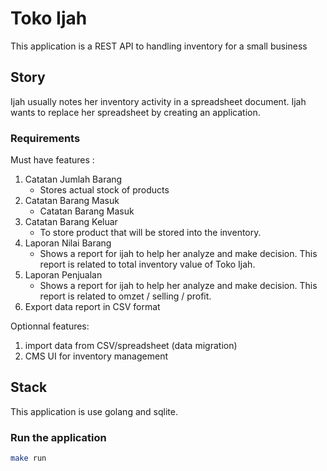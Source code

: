 # Toko Ijah

This application is a REST API to handling inventory for a small business

## Story

Ijah usually notes her inventory activity in a spreadsheet document.
Ijah wants to replace her spreadsheet by creating an application.

### Requirements

Must have features :

1. Catatan Jumlah Barang
   * Stores actual stock of products
2. Catatan Barang Masuk
   * Catatan Barang Masuk
3. Catatan Barang Keluar
   * To store product that will be stored into the inventory.
4. Laporan Nilai Barang
   * Shows a report for ijah to help her analyze and make decision. This report is related to total inventory value of Toko Ijah.
5. Laporan Penjualan
   * Shows a report for ijah to help her analyze and make decision. This report is related to omzet / selling / profit.
6. Export data report in CSV format

Optionnal features:

1. import data from CSV/spreadsheet (data migration)
2. CMS UI for inventory management

## Stack

This application is use golang and sqlite.

### Run the application

```bash
make run
```
